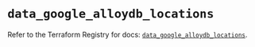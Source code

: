 # `data_google_alloydb_locations`

Refer to the Terraform Registry for docs: [`data_google_alloydb_locations`](https://registry.terraform.io/providers/hashicorp/google-beta/6.12.0/docs/data-sources/google_alloydb_locations).
